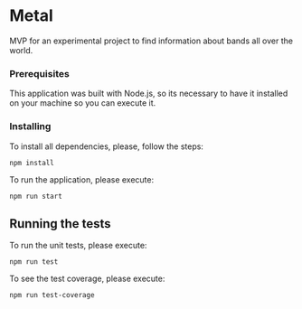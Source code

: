 # Metal

MVP for an experimental project to find information about bands all over the world.

### Prerequisites

This application was built with Node.js, so its necessary to have it installed on your machine so you can execute it.

### Installing

To install all dependencies, please, follow the steps:

```
npm install
```

To run the application, please execute:

```
npm run start
```

## Running the tests

To run the unit tests, please execute:

```
npm run test
```

To see the test coverage, please execute:

```
npm run test-coverage
```

